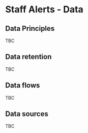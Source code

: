 # Staff Alerts - Data 

## Data Principles

TBC


## Data retention

TBC

## Data flows

TBC

## Data sources

TBC